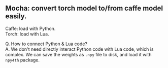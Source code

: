 ## Mocha: convert torch model to/from caffe model easily.
Caffe: load with Python.  
Torch: load with Lua.

Q. How to connect Python & Lua code?  
A. We don't need directly interact Python code with Lua code, which is complex.
We can save the weights as `.npy` file to disk, and load it with `npy4th` package.
